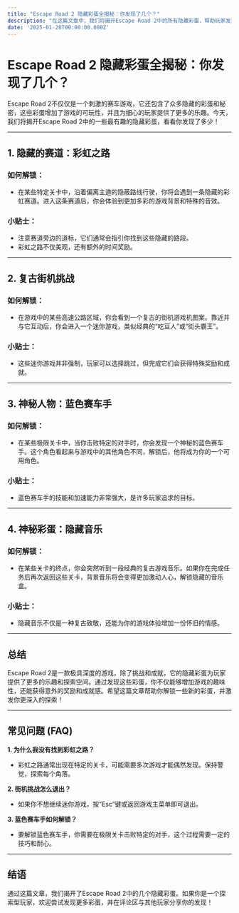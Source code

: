 ```yaml
---
title: "Escape Road 2 隐藏彩蛋全揭秘：你发现了几个？"
description: "在这篇文章中，我们将揭开Escape Road 2中的所有隐藏彩蛋，帮助玩家发现这些有趣的秘密，并提高游戏的趣味性。"
date: '2025-01-20T00:00:00.000Z'
---
```


# Escape Road 2 隐藏彩蛋全揭秘：你发现了几个？

Escape Road 2不仅仅是一个刺激的赛车游戏，它还包含了众多隐藏的彩蛋和秘密，这些彩蛋增加了游戏的可玩性，并且为细心的玩家提供了更多的乐趣。今天，我们将揭开Escape Road 2中的一些最有趣的隐藏彩蛋，看看你发现了多少！

---

## 1. **隐藏的赛道：彩虹之路**

### 如何解锁：
- 在某些特定关卡中，沿着偏离主道的隐蔽路线行驶，你将会遇到一条隐藏的彩虹赛道。进入这条赛道后，你会体验到更加多彩的游戏背景和特殊的音效。

### 小贴士：
- 注意赛道旁边的道标，它们通常会指引你找到这些隐藏的路段。
- 彩虹之路不仅美观，还有额外的时间奖励。

---

## 2. **复古街机挑战**

### 如何解锁：
- 在游戏中的某些高速公路区域，你会看到一个复古的街机游戏机图案。靠近并与它互动后，你会进入一个迷你游戏，类似经典的“吃豆人”或“街头霸王”。

### 小贴士：
- 这些迷你游戏并非强制，玩家可以选择跳过，但完成它们会获得特殊奖励和成就。

---

## 3. **神秘人物：蓝色赛车手**

### 如何解锁：
- 在某些极限关卡中，当你击败特定的对手时，你会发现一个神秘的蓝色赛车手。这个角色看起来与游戏中的其他角色不同，解锁后，他将成为你的一个可用角色。

### 小贴士：
- 蓝色赛车手的技能和加速能力非常强大，是许多玩家追求的目标。

---

## 4. **神秘彩蛋：隐藏音乐**

### 如何解锁：
- 在某些关卡的终点，你会突然听到一段经典的复古游戏音乐。如果你在完成任务后再次返回这些关卡，背景音乐将会变得更加激动人心，解锁隐藏的音乐盒。

### 小贴士：
- 隐藏音乐不仅是一种复古致敬，还能为你的游戏体验增加一份怀旧的情感。

---

## 总结

Escape Road 2是一款极具深度的游戏，除了挑战和成就，它的隐藏彩蛋为玩家提供了更多的乐趣和探索空间。通过发现这些彩蛋，你不仅能够增加游戏的趣味性，还能获得意外的奖励和成就感。希望这篇文章帮助你解锁一些新的彩蛋，并激发你更深入的探索！

---

## 常见问题 (FAQ)

**1. 为什么我没有找到彩虹之路？**  
   - 彩虹之路通常出现在特定的关卡，可能需要多次游戏才能偶然发现。保持警觉，探索每个角落。

**2. 街机挑战怎么退出？**  
   - 如果你不想继续迷你游戏，按“Esc”键或返回游戏主菜单即可退出。

**3. 蓝色赛车手如何解锁？**  
   - 要解锁蓝色赛车手，你需要在极限关卡击败特定的对手，这个过程需要一定的技巧和耐心。

---

## 结语

通过这篇文章，我们揭开了Escape Road 2中的几个隐藏彩蛋。如果你是一个探索型玩家，欢迎尝试发现更多彩蛋，并在评论区与其他玩家分享你的发现！
